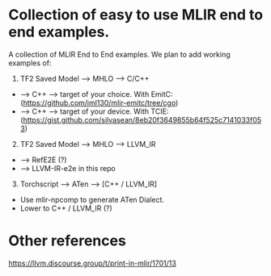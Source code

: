 # Collection of easy to use MLIR end to end examples. 
A collection of MLIR End to End examples. We plan to add working examples of:

1. TF2 Saved Model --> MHLO --> C/C++
  *  --> C++ --> target of your choice. With EmitC: (https://github.com/iml130/mlir-emitc/tree/cgo) 
  *  --> C++ --> target of your device. With TCIE: (https://gist.github.com/silvasean/8eb20f3649855b64f525c7141033f053)
2. TF2 Saved Model --> MHLO --> LLVM_IR
  * --> RefE2E (?)
  * --> LLVM-IR-e2e in this repo
3. Torchscript --> ATen --> [C++ / LLVM_IR]
  * Use mlir-npcomp to generate ATen Dialect. 
  * Lower to C++ / LLVM_IR (?)

# Other references
https://llvm.discourse.group/t/print-in-mlir/1701/13
